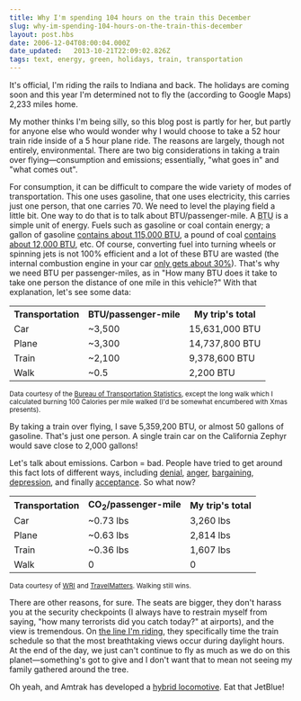 ```yaml
---
title: Why I'm spending 104 hours on the train this December
slug: why-im-spending-104-hours-on-the-train-this-december
layout: post.hbs
date: 2006-12-04T08:00:04.000Z
date_updated:   2013-10-21T22:09:02.826Z
tags: text, energy, green, holidays, train, transportation
---
```


It's official, I'm riding the rails to Indiana and back. The holidays are coming soon and this year I'm determined not to fly the (according to Google Maps) 2,233 miles home.<!--more-->

My mother thinks I'm being silly, so this blog post is partly for her, but partly for anyone else who would wonder why I would choose to take a 52 hour train ride inside of a 5 hour plane ride. The reasons are largely, though not entirely, environmental. There are two big considerations in taking a train over flying&mdash;consumption and emissions; essentially, "what goes in" and "what comes out".

For consumption, it can be difficult to compare the wide variety of modes of transportation. This one uses gasoline, that one uses electricity, this carries just one person, that one carries 70. We need to level the playing field a little bit. One way to do that is to talk about BTU/passenger-mile. A <acronym title="British Thermal Unit">BTU</acronym> is a simple unit of energy. Fuels such as gasoline or coal contain energy; a gallon of gasoline <a href="http://bioenergy.ornl.gov/papers/misc/energy_conv.html" title="Bioenergy Conversion Factors at ORNL.gov">contains about 115,000 BTU</a>, a pound of coal <a href="http://bioenergy.ornl.gov/papers/misc/energy_conv.html" title="ibid.">contains about 12,000 BTU</a>, etc. Of course, converting fuel into turning wheels or spinning jets is not 100% efficient and a lot of these BTU are wasted (the internal combustion engine in your car <a href="http://en.wikipedia.org/wiki/Fuel_efficiency" title="Fuel efficiency on Wikipedia">only gets about 30%</a>). That's why we need BTU per passenger-miles, as in "How many BTU does it take to take one person the distance of one mile in this vehicle?" With that explanation, let's see some data:

<table style="width:100%;">
<tr><th>Transportation</th><th>BTU/passenger-mile</th><th>My trip's total</th></tr>
<tr><td>Car</td><td>~3,500</td><td>15,631,000 BTU</td></tr>
<tr><td>Plane</td><td>~3,300</td><td>14,737,800 BTU</td></tr>
<tr><td>Train</td><td>~2,100</td><td>9,378,600 BTU</td></tr>
<tr><td>Walk</td><td>~0.5</td><td>2,200 BTU</td></tr>
</table>
<small>Data courtesy of the <a href="http://www.bts.gov/publications/national_transportation_statistics/html/table_04_20.html" title="BTS.gov">Bureau of Transportation Statistics</a>, except the long walk which I calculated burning 100 Calories per mile walked (I'd be somewhat encumbered with Xmas presents).</small>

By taking a train over flying, I save 5,359,200 BTU, or almost 50 gallons of gasoline. That's just one person. A single train car on the California Zephyr would save close to 2,000 gallons!

Let's talk about emissions. Carbon = bad. People have tried to get around this fact lots of different ways, including <a href="http://www.commondreams.org/headlines03/0829-02.htm" title="'Bush Administration: Carbon Dioxide not a pollutant' on CommonDreams.org">denial</a>, <a href="http://www.buzzle.com/articles/united-nations-climate-change-conference-brings-grim-warnings-angry-protests.html" title="'Climate Change Conference Bring Grim Warnings, Angry Protests' on Buzzle">anger</a>, <a href="http://society.guardian.co.uk/societyguardian/story/0,,1924335,00.html" title="'Paying for our sins' on Guardian.co.uk">bargaining</a>, <a href="http://www.stopglobalwarming.org/sgw_read.asp?id=436113142006" title="'Climate change irreversible' on StopGlobalWarming.org">depression</a>, and finally <a href="http://blog.oup.com/oupblog/2006/11/what_do_al_gore.html" title="'Carbon Neutral' Word of the Year">acceptance</a>. So what now?

<table style="width:100%;">
<tr><th>Transportation</th><th>CO<sub>2</sub>/passenger-mile</th><th>My trip's total</th></tr>
<tr><td>Car</td><td>~0.73 lbs</td><td>3,260 lbs</td></tr>
<tr><td>Plane</td><td>~0.63 lbs</td><td>2,814 lbs</td></tr>
<tr><td>Train</td><td>~0.36 lbs</td><td>1,607 lbs</td></tr>
<tr><td>Walk</td><td>0</td><td>0</td></tr>
</table>
<small>Data courtesy of <a href="http://safeclimate.net/business/measuring/annual_inventory.php" title="SafeClimate.net">WRI</a> and <a href="http://www.travelmatters.org/calculator/individual/" title="TravelMatters.org">TravelMatters</a>. Walking still wins.</small>

There are other reasons, for sure. The seats are bigger, they don't harass you at the security checkpoints (I always have to restrain myself from saying, "how many terrorists did you catch today?" at airports), and the view is tremendous. On <a href="http://www.flickr.com/photos/tags/zephyr/clusters/train-california-amtrak/" title="Zephyr cluster on Flickr">the line I'm riding</a>, they specifically time the train schedule so that the most breathtaking views occur during daylight hours. At the end of the day, we just can't continue to fly as much as we do on this planet&mdash;something's got to give and I don't want that to mean not seeing my family gathered around the tree.

Oh yeah, and Amtrak has developed a <a href="http://www.railpower.com/products_hl_ggseries.html" title="RailPower.com">hybrid locomotive</a>. Eat that JetBlue!

